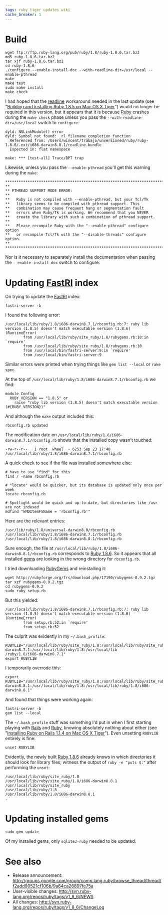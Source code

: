 ```yaml
---
tags: ruby tiger updates wiki
cache_breaker: 1
---
```


# Build

    wget ftp://ftp.ruby-lang.org/pub/ruby/1.8/ruby-1.8.6.tar.bz2
    md5 ruby-1.8.6.tar.bz2
    tar xjf ruby-1.8.6.tar.bz2
    cd ruby-1.8.6
    ./configure --enable-install-doc --with-readline-dir=/usr/local --enable-pthread
    make
    make test
    sudo make install
    make check

I had hoped that the [readline](/wiki/readline) workaround needed in the last update (see "[Building and installing Ruby 1.8.5 on Mac OS X Tiger](/wiki/Building_and_installing_Ruby_1.8.5_on_Mac_OS_X_Tiger)") would no longer be required in this version, but it appears that it is because [Ruby](/wiki/Ruby) crashes during the `make check` phase unless you pass the `--with-readline-dir=/usr/local` switch to `configure`:

    dyld: NSLinkModule() error
    dyld: Symbol not found: _rl_filename_completion_function
      Referenced from: /Users/wincent/trabajo/unversioned/ruby/ruby-1.8.6/.ext/i686-darwin8.8.1/readline.bundle
      Expected in: flat namespace

    make: *** [test-all] Trace/BPT trap

Likewise, unless you pass the `--enable-pthread` you'll get this warning during the `make`:

    *****************************************************************************
    **
    ** PTHREAD SUPPORT MODE ERROR: 
    **
    **   Ruby is not compiled with --enable-pthread, but your Tcl/Tk 
    **   library seems to be compiled with pthread support. This
    **   combination may cause frequent hang or segmentation fault
    **   errors when Ruby/Tk is working. We recommend that you NEVER
    **   create the library with such a combination of pthread support.
    **
    **   Please recompile Ruby with the "--enable-pthread" configure option
    **   or recompile Tcl/Tk with the "--disable-threads" configure option.
    **
    *****************************************************************************

Nor is it necessary to separately install the documentation when passing the `--enable-install-doc` switch to configure.

# Updating [FastRI](/wiki/FastRI) index

On trying to update the [FastRI](/wiki/FastRI) index:

    fastri-server -b

I found the following error:

    /usr/local/lib/ruby/1.8/i686-darwin8.7.1/rbconfig.rb:7: ruby lib version (1.8.5) doesn't match executable version (1.8.6) (RuntimeError)
            from /usr/local/lib/ruby/site_ruby/1.8/rubygems.rb:10:in `require'
            from /usr/local/lib/ruby/site_ruby/1.8/rubygems.rb:10
            from /usr/local/bin/fastri-server:9:in `require'
            from /usr/local/bin/fastri-server:9

Similar errors were printed when trying things like `gem list --local` or `rake spec`.

At the top of `/usr/local/lib/ruby/1.8/i686-darwin8.7.1/rbconfig.rb` we find:

    module Config
      RUBY_VERSION == "1.8.5" or
        raise "ruby lib version (1.8.5) doesn't match executable version (#{RUBY_VERSION})"

And although the `make` output included this:

    rbconfig.rb updated

The modification date on `/usr/local/lib/ruby/1.8/i686-darwin8.7.1/rbconfig.rb` shows that the installed copy wasn't touched:

    -rw-r--r--   1 root  wheel  - 6253 Sep 23 17:40 /usr/local/lib/ruby/1.8/i686-darwin8.7.1/rbconfig.rb

A quick check to see if the file was installed somewhere else:

    # have to use "find" for this
    find / -name rbconfig.rb

    # "locate" would be quicker, but its database is updated only once per week
    locate rbconfig.rb

    # Spotlight would be quick and up-to-date, but directories like /usr are not indexed
    mdfind "kMDItemFSName = 'rbconfig.rb'"

Here are the relevant entries:

    /usr/lib/ruby/1.8/universal-darwin8.0/rbconfig.rb
    /usr/local/lib/ruby/1.8/i686-darwin8.7.1/rbconfig.rb
    /usr/local/lib/ruby/1.8/i686-darwin8.8.1/rbconfig.rb

Sure enough, the file at `/usr/local/lib/ruby/1.8/i686-darwin8.8.1/rbconfig.rb` corresponds to [Ruby 1.8.6](/wiki/Ruby_1.8.6). So it appears that all installed [gems](/wiki/gems) are looking in the wrong directory for `rbconfig.rb`.

I tried downloading [RubyGems](/wiki/RubyGems) and reinstalling it:

    wget http://rubyforge.org/frs/download.php/17190/rubygems-0.9.2.tgz
    tar xzf rubygems-0.9.2.tgz 
    cd rubygems-0.9.2
    sudo ruby setup.rb

But this yielded:

    /usr/local/lib/ruby/1.8/i686-darwin8.7.1/rbconfig.rb:7: ruby lib version (1.8.5) doesn't match executable version (1.8.6) (RuntimeError)
            from setup.rb:52:in `require'
            from setup.rb:52

The culprit was evidently in my `~/.bash_profile`:

    RUBYLIB="/usr/local/lib/ruby/site_ruby/1.8:/usr/local/lib/ruby/site_ruby/1.8/i686-darwin8.7.1:/usr/local/lib/ruby/1.8:/usr/local/lib
    /ruby/1.8/i686-darwin8.7.1"
    export RUBYLIB

I temporarily overrode this:

    export RUBYLIB="/usr/local/lib/ruby/site_ruby/1.8:/usr/local/lib/ruby/site_ruby/1.8/i686-darwin8.8.1:/usr/local/lib/ruby/1.8:/usr/local/lib/ruby/1.8/i686-darwin8.8.1"

And found that things were working again:

    fastri-server -b
    gem list --local

The `~/.bash_profile` stuff was something I'd put in when I first starting playing with [Rails](/wiki/Rails) and [Ruby](/wiki/Ruby), knowing absolutely nothing about either (see "[Installing Ruby on Rails 1.1.4 on Mac OS X Tiger](/wiki/Installing_Ruby_on_Rails_1.1.4_on_Mac_OS_X_Tiger)"). Even unsetting `RUBYLIB` entirely is fine:

    unset RUBYLIB

Evidently, the newly built [Ruby 1.8.6](/wiki/Ruby_1.8.6) already knows in which directories it should look for library files; witness the output of `ruby -e "puts $:"` after performing the `unset`:

    /usr/local/lib/ruby/site_ruby/1.8
    /usr/local/lib/ruby/site_ruby/1.8/i686-darwin8.8.1
    /usr/local/lib/ruby/site_ruby
    /usr/local/lib/ruby/1.8
    /usr/local/lib/ruby/1.8/i686-darwin8.8.1
    .

# Updating installed gems

    sudo gem update

Of my installed gems, only `sqlite3-ruby` needed to be updated.

# See also

-   Release announcement: <http://groups.google.com/group/comp.lang.ruby/browse_thread/thread/f2add90521cf106b/9a64ca26897fe75a>
-   User-visible changes: <http://svn.ruby-lang.org/repos/ruby/tags/v1_8_6/NEWS>
-   All changes: <http://svn.ruby-lang.org/repos/ruby/tags/v1_8_6/ChangeLog>
